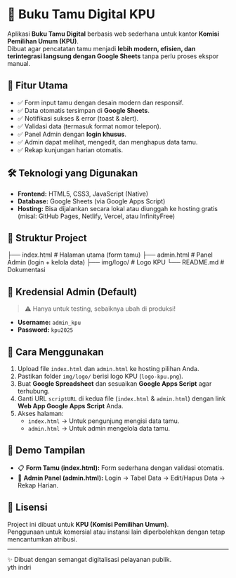# 📖 Buku Tamu Digital KPU

Aplikasi **Buku Tamu Digital** berbasis web sederhana untuk kantor **Komisi Pemilihan Umum (KPU)**.  
Dibuat agar pencatatan tamu menjadi **lebih modern, efisien, dan terintegrasi langsung dengan Google Sheets** tanpa perlu proses ekspor manual.  

## 🚀 Fitur Utama
- ✅ Form input tamu dengan desain modern dan responsif.  
- ✅ Data otomatis tersimpan di **Google Sheets**.  
- ✅ Notifikasi sukses & error (toast & alert).  
- ✅ Validasi data (termasuk format nomor telepon).  
- ✅ Panel Admin dengan **login khusus**.  
- ✅ Admin dapat melihat, mengedit, dan menghapus data tamu.  
- ✅ Rekap kunjungan harian otomatis.  

## 🛠️ Teknologi yang Digunakan
- **Frontend:** HTML5, CSS3, JavaScript (Native)  
- **Database:** Google Sheets (via Google Apps Script)  
- **Hosting:** Bisa dijalankan secara lokal atau diunggah ke hosting gratis (misal: GitHub Pages, Netlify, Vercel, atau InfinityFree)  

## 📂 Struktur Project
├── index.html # Halaman utama (form tamu)
├── admin.html # Panel Admin (login + kelola data)
├── img/logo/ # Logo KPU
└── README.md # Dokumentasi


## 🔑 Kredensial Admin (Default)
> ⚠️ Hanya untuk testing, sebaiknya ubah di produksi!

- **Username:** `admin_kpu`  
- **Password:** `kpu2025`  

## 📌 Cara Menggunakan
1. Upload file `index.html` dan `admin.html` ke hosting pilihan Anda.  
2. Pastikan folder `img/logo/` berisi logo KPU (`logo-kpu.png`).  
3. Buat **Google Spreadsheet** dan sesuaikan **Google Apps Script** agar terhubung.  
4. Ganti URL `scriptURL` di kedua file (`index.html` & `admin.html`) dengan link **Web App Google Apps Script** Anda.  
5. Akses halaman:  
   - `index.html` → Untuk pengunjung mengisi data tamu.  
   - `admin.html` → Untuk admin mengelola data tamu.  

## 🎯 Demo Tampilan
- 📋 **Form Tamu (index.html):** Form sederhana dengan validasi otomatis.  
- 🔐 **Admin Panel (admin.html):** Login → Tabel Data → Edit/Hapus Data → Rekap Harian.  

## 📜 Lisensi
Project ini dibuat untuk **KPU (Komisi Pemilihan Umum)**.  
Penggunaan untuk komersial atau instansi lain diperbolehkan dengan tetap mencantumkan atribusi.  

---
✨ Dibuat dengan semangat digitalisasi pelayanan publik.  
yth
indri 
